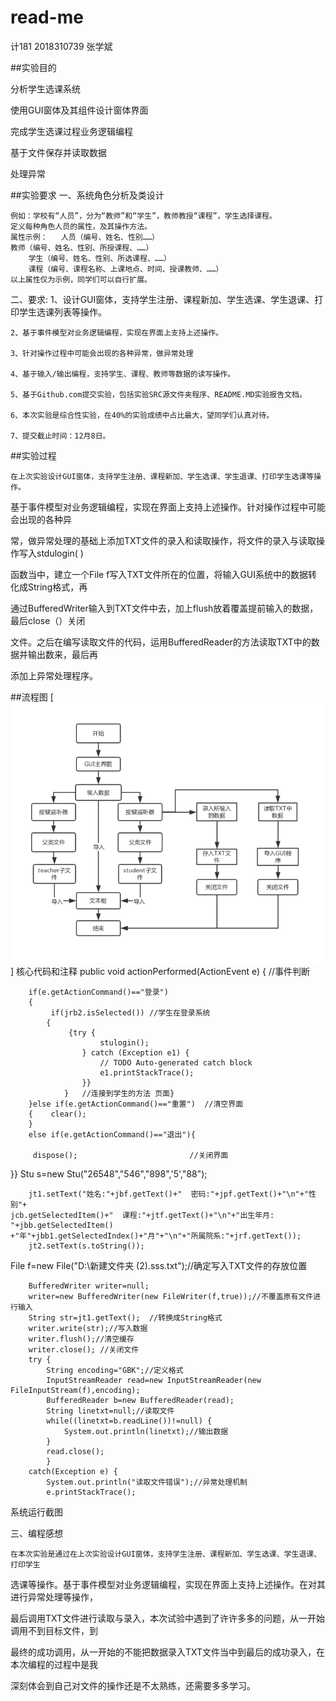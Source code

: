 # read-me
计181 2018310739 张学斌

##实验目的

  分析学生选课系统
  
  使用GUI窗体及其组件设计窗体界面 
  
  完成学生选课过程业务逻辑编程 
  
  基于文件保存并读取数据 
  
  处理异常
  
##实验要求
  一、系统角色分析及类设计
  
    例如：学校有“人员”，分为“教师”和“学生”，教师教授“课程”，学生选择课程。
    定义每种角色人员的属性，及其操作方法。
    属性示例：	人员（编号、姓名、性别……）
    教师（编号、姓名、性别、所授课程、……）
		学生（编号、姓名、性别、所选课程、……）
		课程（编号、课程名称、上课地点、时间、授课教师、……）
    以上属性仅为示例，同学们可以自行扩展。
    
  二、要求:
    1、设计GUI窗体，支持学生注册、课程新加、学生选课、学生退课、打印学生选课列表等操作。
    
    2、基于事件模型对业务逻辑编程，实现在界面上支持上述操作。
    
    3、针对操作过程中可能会出现的各种异常，做异常处理
    
    4、基于输入/输出编程，支持学生、课程、教师等数据的读写操作。
    
    5、基于Github.com提交实验，包括实验SRC源文件夹程序、README.MD实验报告文档。
    
    6、本次实验是综合性实验，在40%的实验成绩中占比最大，望同学们认真对待。
    
    7、提交截止时间：12月8日。
##实验过程

    在上次实验设计GUI窗体，支持学生注册、课程新加、学生选课、学生退课、打印学生选课等操作。
    
基于事件模型对业务逻辑编程，实现在界面上支持上述操作。针对操作过程中可能会出现的各种异

常，做异常处理的基础上添加TXT文件的录入和读取操作，将文件的录入与读取操作写入stdulogin( )

函数当中，建立一个File f写入TXT文件所在的位置，将输入GUI系统中的数据转化成String格式，再

通过BufferedWriter输入到TXT文件中去，加上flush放着覆盖提前输入的数据，最后close（）关闭

文件。之后在编写读取文件的代码，运用BufferedReader的方法读取TXT中的数据并输出数来，最后再

添加上异常处理程序。

##流程图
[![](https://github.com/wasdjk/read-me/blob/master/%E6%B5%81%E7%A8%8B%E5%9B%BE.png)]
核心代码和注释
public void actionPerformed(ActionEvent e) {            //事件判断

        if(e.getActionCommand()=="登录")  
        {  
             if(jrb2.isSelected()) //学生在登录系统  
            {           
                 {try {
						stulogin();
					} catch (Exception e1) {
						// TODO Auto-generated catch block
						e1.printStackTrace();
					}}
				}   //连接到学生的方法 页面}
        }else if(e.getActionCommand()=="重置")  //清空界面
        {  	 clear();  
        }             
        else if(e.getActionCommand()=="退出"){
	
       	 dispose(); 						//关闭界面      
}}
 Stu s=new Stu("26548","546","898",'5',"88");
 
    	jt1.setText("姓名:"+jbf.getText()+"  密码:"+jpf.getText()+"\n"+"性别"+
    jcb.getSelectedItem()+"  课程:"+jtf.getText()+"\n"+"出生年月: "+jbb.getSelectedItem()
    +"年"+jbb1.getSelectedIndex()+"月"+"\n"+"所属院系:"+jrf.getText());       
    	jt2.setText(s.toString());	
	
File f=new File("D:\\新建文件夹 (2).sss.txt");//确定写入TXT文件的存放位置

      	BufferedWriter writer=null;
    	writer=new BufferedWriter(new FileWriter(f,true));//不覆盖原有文件进行输入
      	String str=jt1.getText();  //转换成String格式
      	writer.write(str);//写入数据
    	writer.flush();//清空缓存
    	writer.close(); //关闭文件
      	try {
      		String encoding="GBK";//定义格式
    		InputStreamReader read=new InputStreamReader(new FileInputStream(f),encoding);
    		BufferedReader b=new BufferedReader(read);
    		String linetxt=null;//读取文件
    		while((linetxt=b.readLine())!=null) {
    			System.out.println(linetxt);//输出数据
    		}
    		read.close(); 
    		}
      	catch(Exception e) {
      		System.out.println("读取文件错误");//异常处理机制
      		e.printStackTrace();
系统运行截图

三、编程感想

    在本次实验是通过在上次实验设计GUI窗体，支持学生注册、课程新加、学生选课、学生退课、打印学生
    
选课等操作。基于事件模型对业务逻辑编程，实现在界面上支持上述操作。在对其进行异常处理等操作，

最后调用TXT文件进行读取与录入，本次试验中遇到了许许多多的问题，从一开始调用不到目标文件，到

最终的成功调用，从一开始的不能把数据录入TXT文件当中到最后的成功录入，在本次编程的过程中是我

深刻体会到自己对文件的操作还是不太熟练，还需要多多学习。
